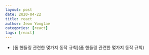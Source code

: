 ```yaml
---
layout: post
date: 2020-04-22 
title: react
author: Jeon Yongtae
categories: [react]
tags: [react]
---
```


- [폼 핸들링 관련한 몇가지 동작 규칙](폼 핸들링 관련한 몇가지 동작 규칙)
